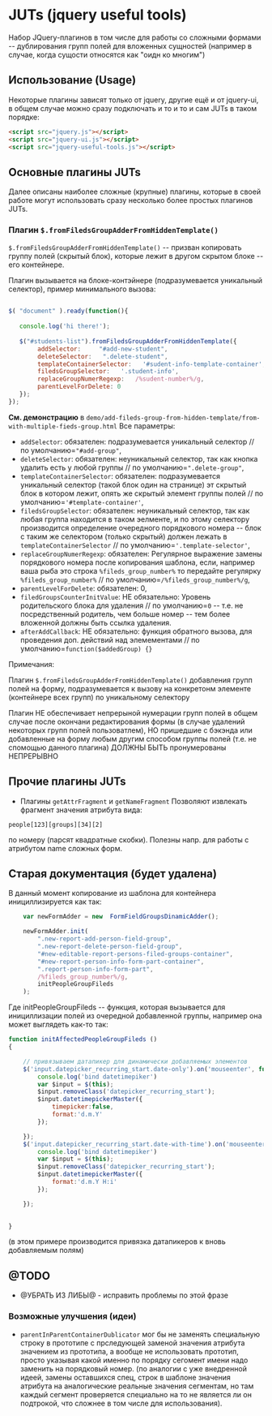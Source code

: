 # JUTs (jquery useful tools)

Набор JQuery-плагинов в том числе для работы со сложными формами --
дублирования групп полей для вложенных сущностей (например в случае,
когда сущости относятся как "оидн ко многим")

## Использование (Usage) ## 


Некоторые плагины зависят только от jquery, другие ещё и от jquery-ui, 
в общем случае можно сразу подключать и то и то и сам JUTs в таком порядке:

```html
<script src="jquery.js"></script> 
<script src="jquery-ui.js"></script> 
<script src="jquery-useful-tools.js"></script> 
```

## Основные плагины JUTs 
Далее описаны наиболее сложные (крупные) плагины, которые в своей работе могут использовать 
сразу несколько более простых плагинов JUTs.

### Плагин `$.fromFiledsGroupAdderFromHiddenTemplate()` 

`$.fromFiledsGroupAdderFromHiddenTemplate()` -- призван копировать группу полей (скрытый блок), 
которые лежит в другом скрытом блоке -- его контейнере.


Плагин вызывается на блоке-контэйнере (подразумевается уникальный селектор), пример минимального вызова:
```javascript

$( "document" ).ready(function(){
  
   console.log('hi there!');
   
   $("#students-list").fromFiledsGroupAdderFromHiddenTemplate({
        addSelector:     "#add-new-student",
        deleteSelector:   ".delete-student",
        templateContainerSelector:   '#sudent-info-template-container',
        filedsGroupSelector:   '.student-info',
        replaceGroupNumerRegexp:   /%sudent-number%/g,
        parentLevelForDelete: 0
   });
});

```

**См. демонстрацию** в `demo/add-fileds-group-from-hidden-template/from-with-multiple-fieds-group.html`
 Все параметры:

* `addSelector`:     обязателен: подразумевается уникальный селектор  //  по умолчанию=`"#add-group"`,
* `deleteSelector`:  обязателен: неуникальный селектор, так как кнопка удалить есть у любой группы //  по умолчанию=`".delete-group"`,
* `templateContainerSelector`:  обязателен:  подразумевается уникальный селектор (такой блок один на странице) 
эт скрытый блок в котором лежит, опять же скрытый элемент группы полей //  по умолчанию=`'#template-container'`,
* `filedsGroupSelector`:  обязателен: неуникальный селектор, так как любая группа находится в таком эелменте, и 
по этому селектору производится определение очередного порядкового номера
-- блок с таким же селектором (только скрытый) должен лежать в  `templateContainerSelector` //  по умолчанию=`'.template-selector'`,
* `replaceGroupNumerRegexp`: обязателен: Регулярное выражение замены порядкового номера после копирования шаблона,
если, например ваша рыба это строка `%fileds_group_number%` то передайте регулярку `%fileds_group_number%`  //   по умолчанию=`/%fileds_group_number%/g`,
* `parentLevelForDelete`: обязателен: 0, 
* `filedGroupsCounterInitValue`: НЕ обязательно: Уровень родительского блока для удаления  // по умолчанию=`0` 
   -- т.е. не посредственный родитель, чем больше номер -- тем более вложенной должны быть ссылка удаления.
* `afterAddCallback`:  НЕ обязательно: функция обратного вызова, для проведения доп. действий над элемементами // по умолчанию=`function($addedGroup) {}` 

Примечания:

Плагин `$.fromFiledsGroupAdderFromHiddenTemplate()` добавления групп полей на форму,
подразумевается к вызову на конкретонм элементе (контейнере всех групп)
по уникальному селектору

Плагин НЕ обеспечивает непрерыной нумерации групп полей
в общем случае после окончани редактирования формы
(в случае удалений некоторых групп полей пользоватлем),
НО пришедшие с бэкэнда или добавленные на форму любым другим
способом группы полей (т.е. не спомощью данного плагина)
ДОЛЖНЫ БЫТЬ пронумерованы НЕПРЕРЫВНО


## Прочие плагины JUTs

* Плагины `getAttrFragment` и `getNameFragment` 
Позволяют извлекать фрагмент значения атрибута вида:
```
people[123][groups][34][2]
```
 по номеру (парсят квадратные скобки). Полезны напр. для работы с атрибутом name сложных форм.


##  Старая документация (будет удалена) 
В данный момент копирование из шаблона для контейнера инициллизируется как так:

```javascript
    var newFormAdder = new  FormFieldGroupsDinamicAdder();

    newFormAdder.init(
        ".new-report-add-person-field-group",
        ".new-report-delete-person-field-group",
        "#new-editable-report-persons-filed-groups-container",
        "#new-report-person-info-form-part-container",
        ".report-person-info-form-part",
        /%fileds_group_number%/g,
        initPeopleGroupFileds
    );
```

Где initPeopleGroupFileds -- функция, которая вызывается для инициллизации
полей из очередной добавленной группы, например она может выглядеть как-то так:

```javascript
function initAffectedPeopleGroupFileds ()
{

    // привязываем датапикер для динамически добавляемых элементов
    $('input.datepicker_recurring_start.date-only').on('mouseenter', function(){
        console.log('bind datetimepiker')
        var $input = $(this);
        $input.removeClass('datepicker_recurring_start');
        $input.datetimepickerMaster({
            timepicker:false,
            format:'d.m.Y'
        });

    });
    $('input.datepicker_recurring_start.date-with-time').on('mouseenter', function(){
        console.log('bind datetimepiker')
        var $input = $(this);
        $input.removeClass('datepicker_recurring_start');
        $input.datetimepickerMaster({
            format:'d.m.Y H:i'
        });

    });

    
}
``` 

(в этом примере производится привязка датапикеров к вновь добавляемым полям)


## @TODO 

* @УБРАТЬ ИЗ ЛИБЫ@ - исправить проблемы по этой фразе

### Возможные улучшения (идеи)

* `parentInParentContainerDublicator` мог бы не заменять специальную строку в прототипе с прследующей заменой значения
атрибута значением из прототипа, 
а вообще не использовать прототип, просто указывая какой именно по порядку сегомент имени надо заменить на порядковый номер.
(по аналогии с уже внедренной идеей, замены оставшихся спец,
 строк в шаблоне значения атрибута на аналогические реальные значения сегментам, но там 
каждый сегмент проверяется специально на то не является ли он подтрокой, что сложнее в том числе для использования). 


